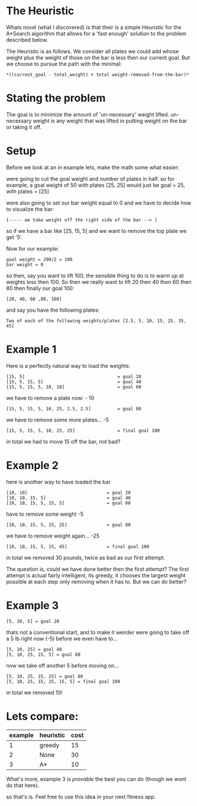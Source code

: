 The Heuristic
=====================================================
Whats novel (what I discovered) is that their is a simple Heuristic for
the A*Search algorithm that allows for a 'fast enough' solution to the problem
described below.

The Heuristic is as follows. We consider all plates we could add
whose weight plus the weight of those on the bar is less then our current goal.
But we choose to pursue the path with the minimal:

    *((current_goal - total_weight) + total weight-removed-from-the-bar)*


Stating the problem
===================================================
The goal is to minimize the amount of 'un-necessary' weight lifted.
un-necessary weight is any weight that was lifted in putting weight on the 
bar or taking it off.


Setup
===================================================
Before we look at an in example lets, make the math some what easier:

were going to cut the goal weight and number of plates in half. 
so for example, a goal weight of 50 with plates [25, 25] would just be
goal = 25, with plates = [25]

were also going to set our bar weight equal to 0
and we have to decide how to visualize the bar:

    [----- we take weight off the right side of the bar --> ]

so if we have a bar like [25, 15, 5] and we want to remove the top plate we get '5'.

Now for our example:

    goal weight = 200/2 = 100
    bar weight = 0

so then, say you want to lift 100, the sensible thing to do is to warm up
at weights less then 100. So then we really want to lift 20 then 40 then 60 then
80 then finally our goal 100:

    [20, 40, 60 ,80, 100]

and say you have the following plates:

    Two of each of the following weights/plates [2.5, 5, 10, 15, 25, 35, 45]

Example 1
===================================================
Here is a perfectly natural way to load the weights:

    [15, 5]                                   = goal 20
    [15, 5, 15, 5]                            = goal 40
    [15, 5, 15, 5, 10, 10]                    = goal 60

we have to remove a plate now: - 10

    [15, 5, 15, 5, 10, 25, 2.5, 2.5]          = goal 80

we have to remove some more plates... -5

    [15, 5, 15, 5, 10, 25, 25]                = final goal 100

in total we had to move 15 off the bar, not bad? 

  
Example 2
===================================================
here is another way to have loaded the bar

    [10, 10]                              = goal 20
    [10, 10, 15, 5]                       = goal 40
    [10, 10, 15, 5, 15, 5]                = goal 60

have to remove some weight -5

    [10, 10, 15, 5, 15, 25]               = goal 80

we have to remove weight again... -25

    [10, 10, 15, 5, 15, 45]               = final goal 100

in total we removed 30 pounds, twice as bad as our first attempt.


The question is, could we have done better then the first attempt? The first
attempt is actual fairly intelligent, its greedy, it chooses the largest 
weight possible at each step only removing when it has to.
But we can do better?

Example 3 
==================================================
  
    [5, 10, 5] = goal 20

thats not a conventional start, and to make it weirder were going to take off a 5 lb
right now (-5) before we even have to...

    [5, 10, 25] = goal 40
    [5, 10, 25, 15, 5] = goal 60

now we take off another 5 before moving on...

    [5, 10, 25, 15, 25] = goal 80
    [5, 10, 25, 15, 25, 15, 5] = final goal 100

in total we removed 10!


Lets compare:
=================================================

| example | heuristic | cost |
|---------|-----------|------|
| 1       | greedy    | 15   |
| 2       | None      | 30   |
| 3       | A*        | 10   |

What's more, example 3 is *provable* the best you can do 
(though we wont do that here).

so that's is. Feel free to use this idea in your next fitness app.
